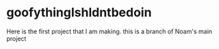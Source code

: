# goofythingIshldntbedoin
Here is the first project that I am making. this is a branch of Noam's main project
